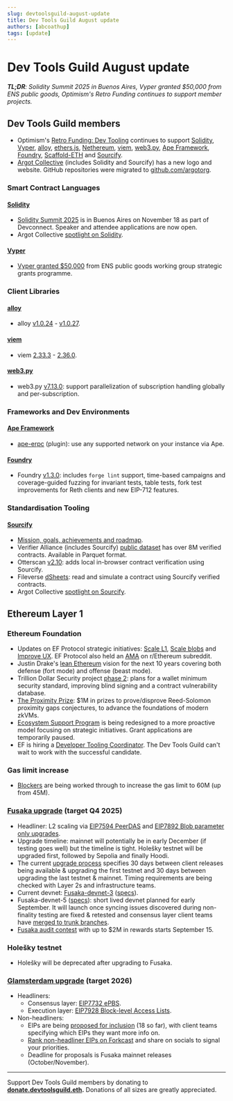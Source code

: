 ```yaml
---
slug: devtoolsguild-august-update
title: Dev Tools Guild August update
authors: [abcoathup]
tags: [update]
---
```


# Dev Tools Guild August update

_**TL;DR**: Solidity Summit 2025 in Buenos Aires, Vyper granted $50,000 from ENS public goods, Optimism's Retro Funding continues to support member projects._

<!-- truncate -->

## Dev Tools Guild members

* Optimism's [Retro Funding: Dev Tooling](https://atlas.optimism.io/missions/retro-funding-dev-tooling) continues to support [Solidity](https://atlas.optimism.io/project/0xcc8d03e014e121d10602eeff729b755d5dc6a317df0d6302c8a9d3b5424aaba8), [Vyper](https://atlas.optimism.io/project/0x9ca1f7b0e0d10d3bd2619e51a54f2e4175e029c87a2944cf1ebc89164ba77ea0), [alloy](https://atlas.optimism.io/project/0x56ce7cbc27852a8d8ef5869dc9033a215c8893f799468f61527dacb9f92be790), [ethers.js](https://atlas.optimism.io/project/0xa3d07f453f70d844196d89d79848aa2e70a0bd8b38bf0f493cba1547bb3bca5e), [Nethereum](https://atlas.optimism.io/project/0x4a5e771af86cf1938056b43cddbf0018dca1376d578f631f7449fe10ac4958ed), [viem](https://atlas.optimism.io/project/0x6bd057da522918a4675396313ae33a2f2788a1ceeb3bd7ae228015e3eb317a7d), [web3.py](https://atlas.optimism.io/project/0xebe03c3d6d33cad60124b9b05ef6e2ff056293a1de3c5fa51dfbb90c86c14bf7), [Ape Framework](https://atlas.optimism.io/project/0xa0b16714baef75d97ec07fd48eaf42e79df92fe2a3c2d725d2388ede587ea54c), [Foundry](https://atlas.optimism.io/project/0x4562c0630907577f433cad78c7e2cc03349d918b6c14ef982f11a2678f5999ad), [Scaffold-ETH](https://atlas.optimism.io/project/0x154a42e5ca88d7c2732fda74d6eb611057fc88dbe6f0ff3aae7b89c2cd1666ab) and [Sourcify](https://atlas.optimism.io/project/0x51cda5996ef1a2ccd8fcf4ee5792337695599454c83eb1218c3ad4388dcb5bf5).
* [Argot Collective](https://x.com/argotorg/status/1958478495157469594) (includes Solidity and Sourcify) has a new logo and website.  GitHub repositories were migrated to [github.com/argotorg](https://github.com/argotorg).

### Smart Contract Languages
#### [Solidity](https://soliditylang.org/) 
* [Solidity Summit 2025](https://soliditylang.org/blog/2025/08/26/solidity-summit-2025-announcement/) is in Buenos Aires on November 18 as part of Devconnect.  Speaker and attendee applications are now open.
* Argot Collective [spotlight on Solidity](https://x.com/argotorg/status/1960340799859876218). 

#### [Vyper](https://vyperlang.org/)
* [Vyper granted $50,000](https://discuss.ens.domains/t/ens-public-goods-working-group-funding-vyper/21171) from ENS public goods working group strategic grants programme.

### Client Libraries
#### [alloy](https://alloy.rs/)
* alloy [v1.0.24](https://github.com/alloy-rs/alloy/releases/tag/v1.0.24) - [v1.0.27](https://github.com/alloy-rs/alloy/releases/tag/v1.0.27).

#### [viem](https://viem.sh/)
* viem [2.33.3](https://github.com/wevm/viem/releases/tag/viem%402.33.3) - [2.36.0](https://github.com/wevm/viem/releases/tag/viem%402.36.0).

#### [web3.py](https://web3py.readthedocs.io/)
* web3.py [v7.13.0](https://web3py.readthedocs.io/en/latest/release_notes.html#web3-py-v7-13-0-2025-08-04): support parallelization of subscription handling globally and per-subscription.

### Frameworks and Dev Environments
#### [Ape Framework](https://docs.apeworx.io/ape)
* [ape-erpc](https://github.com/ApeWorX/ape-erpc#readme) (plugin): use any supported network on your instance via Ape.

#### [Foundry](https://getfoundry.sh/)
* Foundry [v1.3.0](https://github.com/foundry-rs/foundry/releases/tag/v1.3.0): includes `forge lint` support, time-based campaigns and coverage-guided fuzzing for invariant tests, table tests, fork test improvements for Reth clients and new EIP-712 features.

### Standardisation Tooling
#### [Sourcify](https://sourcify.dev/)
* [Mission, goals, achievements and roadmap](https://docs.sourcify.dev/blog/roadmap-2025/).
* Verifier Alliance (includes Sourcify) [public dataset](https://x.com/verifalliance/status/1952730322283679911) has over 8M verified contracts.  Available in Parquet format.
* Otterscan [v2.10](https://github.com/otterscan/otterscan/releases/tag/v2.10.0): adds local in-browser contract verification using Sourcify.
* Fileverse [dSheets](https://x.com/fileverse/status/1951298928558706795): read and simulate a contract using Sourcify verified contracts.
* Argot Collective [spotlight on Sourcify](https://x.com/argotorg/status/1954877126353793368).

## Ethereum Layer 1

### Ethereum Foundation

* Updates on EF Protocol strategic initiatives: [Scale L1](https://blog.ethereum.org/2025/08/05/protocol-update-001), [Scale blobs](https://blog.ethereum.org/2025/08/22/protocol-update-002) and [Improve UX](https://blog.ethereum.org/2025/08/29/protocol-update-003).  EF Protocol also held an [AMA](https://www.reddit.com/r/ethereum/comments/1n1cyd3/ama_we_are_ef_protocol_pt_14_29_august_2025/) on r/Ethereum subreddit.
* Justin Drake's [lean Ethereum](https://blog.ethereum.org/2025/07/31/lean-ethereum) vision for the next 10 years covering both defense (fort mode) and offense (beast mode).
* Trillion Dollar Security project [phase 2](https://blog.ethereum.org/2025/08/20/trillion-dollar-sec-2): plans for a wallet minimum security standard, improving blind signing and a contract vulnerability database.
* [The Proximity Prize](https://proximityprize.org/): $1M in prizes to prove/disprove Reed-Solomon proximity gaps conjectures, to advance the foundations of modern zkVMs.
* [Ecosystem Support Program](https://blog.ethereum.org/2025/08/29/esp-next-chapter) is being redesigned to a more proactive model focusing on strategic initiatives.  Grant applications are temporarily paused.
* EF is hiring a [Developer Tooling Coordinator](https://jobs.lever.co/ethereumfoundation/897e1526-ef04-400f-9730-d3501d442686).  The Dev Tools Guild can't wait to work with the successful candidate.

### Gas limit increase

* [Blockers](https://github.com/NethermindEth/eth-perf-research/blob/main/README.md#60-mgas) are being worked through to increase the gas limit to 60M (up from 45M).

### [Fusaka upgrade](https://forkcast.org/upgrade/fusaka) (target Q4 2025)

* Headliner: L2 scaling via [EIP7594 PeerDAS](https://forkcast.org/upgrade/fusaka#eip-7594) and [EIP7892 Blob parameter only upgrades](https://forkcast.org/upgrade/fusaka#eip-7892).
* Upgrade timeline: mainnet will potentially be in early December (if testing goes well) but the timeline is tight.  Holešky testnet will be upgraded first, followed by Sepolia and finally Hoodi.  
* The current [upgrade process](https://github.com/ethereum/pm/blob/master/processes/protocol-upgrade.md) specifies 30 days between client releases being available & upgrading the first testnet and 30 days between upgrading the last testnet & mainnet.  Timing requirements are being checked with Layer 2s and infrastructure teams.
* Current devnet: [Fusaka-devnet-3](https://fusaka-devnet-3.ethpandaops.io/) ([specs](https://notes.ethereum.org/@ethpandaops/fusaka-devnet-3)).  
* Fusaka-devnet-5 ([specs](https://notes.ethereum.org/@ethpandaops/fusaka-devnet-5)): short lived devnet planned for early September.  It will launch once syncing issues discovered during non-finality testing are fixed & retested and consensus layer client teams have [merged to trunk branches](https://github.com/ethpandaops/fusaka-devnets/blob/master/ansible/inventories/devnet-3/group_vars/all/images.yaml#L1-L9).
* [Fusaka audit contest](https://x.com/sherlockdefi/status/1961019516512780624) with up to $2M in rewards starts September 15.

### Holešky testnet

* Holešky will be deprecated after upgrading to Fusaka.

### [Glamsterdam upgrade](https://forkcast.org/upgrade/glamsterdam) (target 2026)

* Headliners: 
  * Consensus layer: [EIP7732 ePBS](https://forkcast.org/upgrade/glamsterdam#eip-7732).
  * Execution layer: [EIP7928 Block-level Access Lists](https://forkcast.org/upgrade/glamsterdam#eip-7928).
* Non-headliners:
  * EIPs are being [proposed for inclusion](https://forkcast.org/upgrade/glamsterdam#proposed-for-inclusion) (18 so far), with client teams specifying which EIPs they want more info on.
  * [Rank non-headliner EIPs on Forkcast](https://forkcast.org/rank) and share on socials to signal your priorities. 
  * Deadline for proposals is Fusaka mainnet releases (October/November). 

---


Support Dev Tools Guild members by donating to **[donate.devtoolsguild.eth](https://devtoolsguild.xyz/donate).**  Donations of all sizes are greatly appreciated.  




